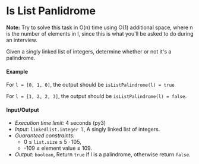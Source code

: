 # Is List Panlidrome

**Note:** Try to solve this task in O(n) time using O(1) additional space, where n is the number of elements in l, since this is what you'll be asked to do during an interview.

Given a singly linked list of integers, determine whether or not it's a palindrome.

#### Example

For `l = [0, 1, 0]`, the output should be
`isListPalindrome(l) = true`

For `l = [1, 2, 2, 3]`, the output should be
`isListPalindrome(l) = false`.

#### Input/Output
* *Execution time limit:* 4 seconds (py3)
* *Input:* `linkedlist.integer l`, A singly linked list of integers.
* *Guaranteed constraints:*
  * 0 ≤ `list.size` ≤ 5 · 105,
  * -109 ≤ element value ≤ 109.
* *Output:* `boolean`, Return `true` if l is a palindrome, otherwise return `false`.
